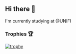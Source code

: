 ## Hi there 👋

I'm currently studying at @UNIFI 

### Trophies 🏆

[![trophy](https://github-profile-trophy.vercel.app/?username=trainadavide)](https://github.com/ryo-ma/github-profile-trophy)
